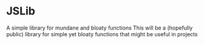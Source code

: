 # JSLib
A simple library for mundane and bloaty functions
This will be a (hopefully public) library for simple yet bloaty functions that might be useful in projects
